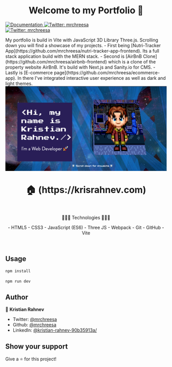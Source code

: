 <h1 align="center">Welcome to my Portfolio 👋</h1>
<p>
  <a href="https://github.com/mrchreesa/portfolio" target="_blank">
    <img alt="Documentation" src="https://img.shields.io/badge/documentation-yes-brightgreen.svg" />
  </a>
  <a href="https://twitter.com/mrchreesa" target="_blank">
    <img alt="Twitter: mrchreesa" src="https://img.shields.io/twitter/follow/mrchreesa.svg?style=social" />
  </a>
    <br/>
  <a href="https://linkedin.com/in/kristian-rahnev-90b35913a/" target="_blank">
  <img alt="Twitter: mrchreesa" src="https://img.shields.io/badge/LinkedIn-0077B5?style=for-the-badge&logo=linkedin&logoColor=white" />
  </a>
</p>
    My portfolio is build in Vite with JavaScript 3D Library Three.js. Scrolling down you will find a showcase of my projects.
    - First being [Nutri-Tracker App](https://github.com/mrchreesa/nutri-tracker-app-frontend). Its a full stack application build with the MERN stack. 
    - Second is [AirBnB Clone](https://github.com/mrchreesa/airbnb-frontend) which is a clone of the property website AirBnB. It's build with Next.js and Sanity.io for CMS. 
    - Lastly is [E-commerce page](https://github.com/mrchreesa/ecommerce-app). In there I've integrated interactive user experience as well as dark and light themes.

<img align="center" src="./preview three.png" alt="preview page" />

<h1 align="center"> 🏠 (https://krisrahnev.com) </h1>
</br>
<p align="center">
 🔶🔶🔶 Technologies 🔶🔶🔶
 </p>
<p align="center">
- HTML5
- CSS3
- JavaScript (ES6)
- Three JS
- Webpack
- Git
- GitHub
- Vite
</p>
</br>

## Usage

```
npm install

npm run dev
```

## Author

👤 **Kristian Rahnev**

- Twitter: [@mrchreesa](https://twitter.com/mrchreesa)
- Github: [@mrchreesa](https://github.com/mrchreesa)
- LinkedIn: [@kristian-rahnev-90b35913a/](https://linkedin.com/in/kristian-rahnev-90b35913a/)

## Show your support

Give a ⭐️ for this project!
